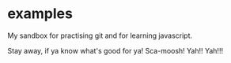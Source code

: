 # examples
My sandbox for practising git and for learning javascript.

Stay away, if ya know what's good for ya! Sca-moosh! Yah!! Yah!!!
